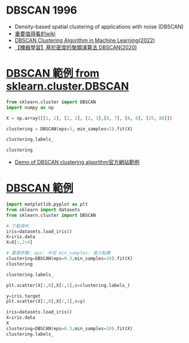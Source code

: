 # DBSCAN 1996
- Density-based spatial clustering of applications with noise (DBSCAN)
- [重要值得看的wiki](https://en.wikipedia.org/wiki/DBSCAN) 
- [DBSCAN Clustering Algorithm in Machine Learning(2022)](https://www.kdnuggets.com/2020/04/dbscan-clustering-algorithm-machine-learning.html#:~:text=low%20point%20density.-,Density%2DBased%20Spatial%20Clustering%20of%20Applications%20with%20Noise%20(DBSCAN),is%20containing%20noise%20and%20outliers.)
- [【機器學習】基於密度的聚類演算法 DBSCAN(2020)](https://jason-chen-1992.weebly.com/home/-dbscan)
# [DBSCAN 範例 from sklearn.cluster.DBSCAN](https://scikit-learn.org/stable/modules/generated/sklearn.cluster.DBSCAN.html)
```python
from sklearn.cluster import DBSCAN
import numpy as np

X = np.array([[1, 2], [2, 2], [2, 3],[8, 7], [8, 8], [25, 80]])

clustering = DBSCAN(eps=3, min_samples=2).fit(X)

clustering.labels_

clustering
```
- [Demo of DBSCAN clustering algorithm官方網站範例]()
# [DBSCAN 範例](https://github.com/pyinvest/ml_toturial/blob/master/DBSCAN.ipynb)
```python
import matplotlib.pyplot as plt
from sklearn import datasets
from sklearn.cluster import DBSCAN

# 下載資料
iris=datasets.load_iris()
X=iris.data
X=X[:,2:4]

# 重要參數: eps: 半徑 min_samples: 最少點數
clustering=DBSCAN(eps=0.3,min_samples=10).fit(X)
clustering

clustering.labels_

plt.scatter(X[:,0],X[:,1],c=clustering.labels_)

y=iris.target
plt.scatter(X[:,0],X[:,1],c=y)
```

```python
iris=datasets.load_iris()
X=iris.data
X
clustering=DBSCAN(eps=0.3,min_samples=10).fit(X)
clustering.labels_
```
